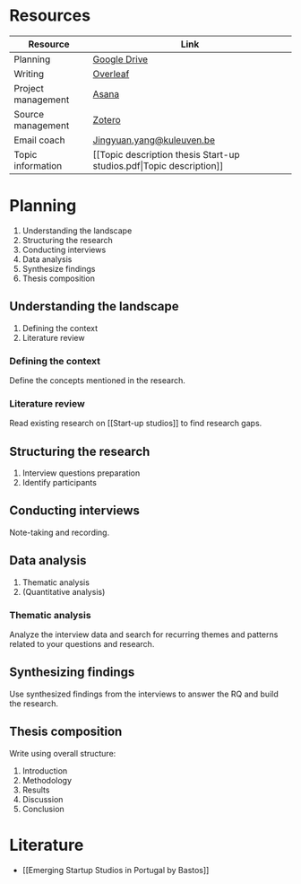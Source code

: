 # Resources
| Resource | Link |
| ---- | ---- |
| Planning | [Google Drive](https://drive.google.com/drive/folders/1s_YtFpWbmE1mPPVkPYXiq4lU9FxG5_B5?usp=drive_link)<br> |
| Writing | [Overleaf](https://www.overleaf.com/project/65ca3b1865f45d75c070831b) |
| Project management | [Asana](https://app.asana.com/0/1205899704856555/1205899396245790) |
| Source management<br> | [Zotero](https://www.zotero.org/groups/5277803/thesis_startup_studios/library) |
| Email coach | Jingyuan.yang@kuleuven.be<br> |
| Topic information | [[Topic description thesis Start-up studios.pdf\|Topic description]] |
# Planning
1. Understanding the landscape
2. Structuring the research
3. Conducting interviews
4. Data analysis
5. Synthesize findings
6. Thesis composition
## Understanding the landscape
1. Defining the context
2. Literature review
### Defining the context
Define the concepts mentioned in the research. 
### Literature review
Read existing research on [[Start-up studios]] to find research gaps.
## Structuring the research
1. Interview questions preparation
2. Identify participants
## Conducting interviews
Note-taking and recording.
## Data analysis
1. Thematic analysis
2. (Quantitative analysis)
### Thematic analysis
Analyze the interview data and search for recurring themes and patterns related to your questions and research.
## Synthesizing findings
Use synthesized findings from the interviews to answer the RQ and build the research.
## Thesis composition
Write using overall structure:
1. Introduction
2. Methodology
3. Results
4. Discussion
5. Conclusion

# Literature
- [[Emerging Startup Studios in Portugal by Bastos]]